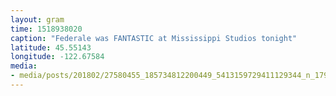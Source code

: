 ```yaml
---
layout: gram
time: 1518938020
caption: "Federale was FANTASTIC at Mississippi Studios tonight"
latitude: 45.55143
longitude: -122.67584
media:
- media/posts/201802/27580455_185734812200449_5413159729411129344_n_17925490213011706.jpg
---
```

